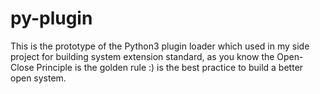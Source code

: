 # py-plugin

This is the prototype of the Python3 plugin loader which used in my side project for building system extension standard, as you know the Open-Close Principle is the golden rule :) is the best practice to build a better open system.
